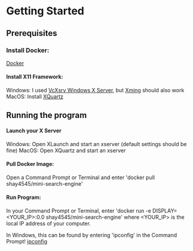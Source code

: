 # Getting Started

## **Prerequisites**

### Install Docker:
[Docker](https://www.docker.com/products/docker-desktop)

#### Install X11 Framework:
Windows: I used [VcXsrv Windows X Server](https://sourceforge.net/projects/vcxsrv/), but [Xming](https://sourceforge.net/projects/xming/) should also work
MacOS: Install [XQuartz](https://www.xquartz.org/)

## **Running the program**

#### Launch your X Server
Windows: Open XLaunch and start an xserver (default settings should be fine)
MacOS: Open XQuartz and start an xserver

#### Pull Docker Image:
Open a Command Prompt or Terminal and enter
'docker pull shay4545/mini-search-engine'

#### Run Program:
In your Command Prompt or Terminal, enter
'docker run -e DISPLAY=<YOUR_IP>:0.0 shay4545/mini-search-engine'
where <YOUR_IP> is the local IP address of your computer. 

In Windows, this can be found by entering
'ipconfig'
in the Command Prompt!
[ipconfig](https://user-images.githubusercontent.com/71043322/139515114-f02a3718-a06a-405d-816e-9f3f3d7b4c1c.PNG)

